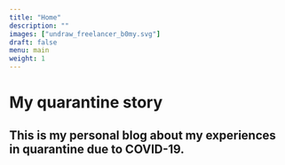 ```yaml
---
title: "Home"
description: ""
images: ["undraw_freelancer_b0my.svg"]
draft: false
menu: main
weight: 1
---
```


# My quarantine story
## This is my personal blog about my experiences in quarantine due to COVID-19.